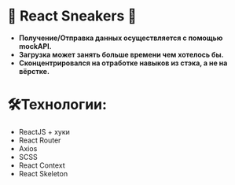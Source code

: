 # :shoe: React Sneakers :shoe:

- **Получение/Отправка данных осуществляется с помощью mockAPI.** 
- **Загрузка может занять больше времени чем хотелось бы.**
- **Сконцентрировался на отработке навыков из стэка, а не на вёрстке.**

# 🛠**Технологии:**

- ReactJS + хуки
- React Router
- Axios
- SCSS
- React Context
- React Skeleton
